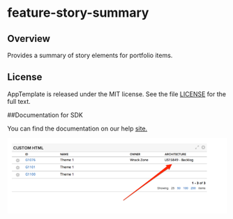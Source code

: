 feature-story-summary
=========================

## Overview

Provides a summary of story elements for portfolio items.

## License

AppTemplate is released under the MIT license.  See the file [LICENSE](./LICENSE) for the full text.

##Documentation for SDK

You can find the documentation on our help [site.](https://help.rallydev.com/apps/2.0rc2/doc/)

![alt text](https://raw.githubusercontent.com/wrackzone/feature-story-summary/master/screenshot.png)
